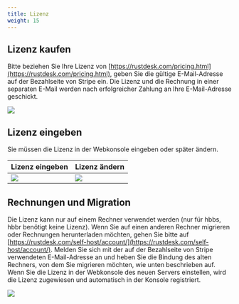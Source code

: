 ```yaml
---
title: Lizenz
weight: 15
---
```


## Lizenz kaufen

Bitte beziehen Sie Ihre Lizenz von [https://rustdesk.com/pricing.html](https://rustdesk.com/pricing.html), geben Sie die gültige E-Mail-Adresse auf der Bezahlseite von Stripe ein. Die Lizenz und die Rechnung in einer separaten E-Mail werden nach erfolgreicher Zahlung an Ihre E-Mail-Adresse geschickt.

![](/docs/en/self-host/pro/license/images/stripe.jpg)

## Lizenz eingeben

Sie müssen die Lizenz in der Webkonsole eingeben oder später ändern.

 | Lizenz eingeben | Lizenz ändern |
 | -- | -- |
 | ![](/docs/en/self-host/pro/license/images/set.png) | ![](/docs/en/self-host/pro/license/images/change.png) |

## Rechnungen und Migration

Die Lizenz kann nur auf einem Rechner verwendet werden (nur für hbbs, hbbr benötigt keine Lizenz). Wenn Sie auf einen anderen Rechner migrieren oder Rechnungen herunterladen möchten, gehen Sie bitte auf [https://rustdesk.com/self-host/account/](https://rustdesk.com/self-host/account/). Melden Sie sich mit der auf der Bezahlseite von Stripe verwendeten E-Mail-Adresse an und heben Sie die Bindung des alten Rechners, von dem Sie migrieren möchten, wie unten beschrieben auf. Wenn Sie die Lizenz in der Webkonsole des neuen Servers einstellen, wird die Lizenz zugewiesen und automatisch in der Konsole registriert.

![](/docs/en/self-host/pro/license/images/unbind.jpg)
